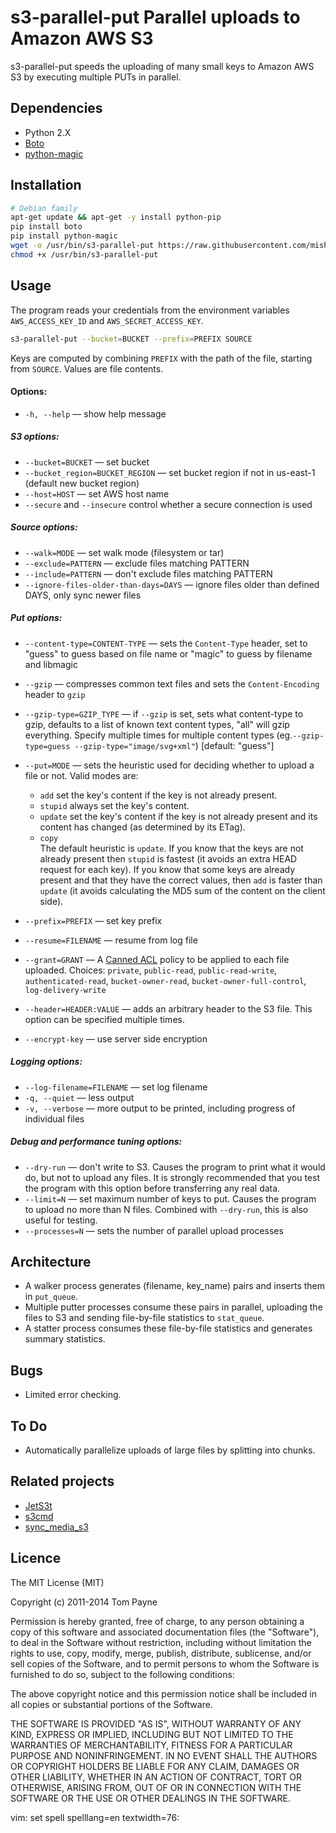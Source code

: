 s3-parallel-put  Parallel uploads to Amazon AWS S3
==================================================

s3-parallel-put speeds the uploading of many small keys to Amazon AWS S3 by
executing multiple PUTs in parallel.


Dependencies
------------

* Python 2.X
* [Boto](http://code.google.com/p/boto/)
* [python-magic](https://github.com/ahupp/python-magic)


Installation
------------

```bash
# Debian family
apt-get update && apt-get -y install python-pip
pip install boto
pip install python-magic
wget -o /usr/bin/s3-parallel-put https://raw.githubusercontent.com/mishudark/s3-parallel-put/master/s3-parallel-put
chmod +x /usr/bin/s3-parallel-put
```

Usage
-----

The program reads your credentials from the environment variables
`AWS_ACCESS_KEY_ID` and `AWS_SECRET_ACCESS_KEY`.

```bash
s3-parallel-put --bucket=BUCKET --prefix=PREFIX SOURCE
```

Keys are computed by combining `PREFIX` with the path of the file, starting
from `SOURCE`.  Values are file contents.

#### Options:
* `-h, --help` — show help message

##### S3 options:
* `--bucket=BUCKET` — set bucket
* `--bucket_region=BUCKET_REGION` — set bucket region if not in us-east-1 (default new bucket region)
* `--host=HOST` — set AWS host name
* `--secure` and `--insecure` control whether a secure connection is used
  
##### Source options:
* `--walk=MODE` — set walk mode (filesystem or tar)
* `--exclude=PATTERN` — exclude files matching PATTERN
* `--include=PATTERN` — don't exclude files matching PATTERN
* `--ignore-files-older-than-days=DAYS` — ignore files older than defined DAYS, only sync newer files
  
##### Put options:
* `--content-type=CONTENT-TYPE` — sets the `Content-Type` header, set to "guess" to guess based on file name or "magic" to guess by filename and libmagic
* `--gzip` — compresses common text files and sets the `Content-Encoding` header to `gzip`
* `--gzip-type=GZIP_TYPE` — if `--gzip` is set, sets what content-type to gzip, defaults to a list of known text content types, "all" will gzip everything. Specify multiple times for multiple content types (eg.`--gzip-type=guess --gzip-type="image/svg+xml"`) [default: "guess"]
* `--put=MODE` — sets the heuristic used for deciding whether to upload a file or not.  Valid modes are:
  * `add` set the key's content if the key is not already present.
  * `stupid` always set the key's content.
  * `update` set the key's content if the key is not already present and its
  content has changed (as determined by its ETag).
  * `copy`<br>
  The default heuristic is `update`.  If you know that the keys are not already present then `stupid` is fastest (it avoids an extra HEAD request for each key).  If you know that some keys are already present and that they have the correct values, then `add` is faster than `update` (it avoids calculating the MD5 sum of the content on the client side).
  
  
* `--prefix=PREFIX` — set key prefix
* `--resume=FILENAME` — resume from log file
* `--grant=GRANT` — A [Canned ACL](http://docs.amazonwebservices.com/AmazonS3/latest/dev/ACLOverview.html#CannedACL) policy to be applied to each file uploaded. Choices: `private`, `public-read`, `public-read-write`, `authenticated-read`, `bucket-owner-read`, `bucket-owner-full-control`, `log-delivery-write`
* `--header=HEADER:VALUE` — adds an arbitrary header to the S3 file. This option can be specified multiple times.
* `--encrypt-key` — use server side encryption

##### Logging options:
* `--log-filename=FILENAME` — set log filename
* `-q, --quiet` — less output
* `-v, --verbose` — more output to be printed, including progress of individual files

##### Debug and performance tuning options:
* `--dry-run` — don't write to S3. Causes the program to print what it would do, but not to upload any files. It is strongly recommended that you test the program with this option before transferring any real data.
* `--limit=N` — set maximum number of keys to put. Causes the program to upload no more than N files.  Combined
with `--dry-run`, this is also useful for testing.
* `--processes=N` —  sets the number of parallel upload processes


Architecture
------------

* A walker process generates (filename, key_name) pairs and inserts them in
  `put_queue`.
* Multiple putter processes consume these pairs in parallel, uploading the
  files to S3 and sending file-by-file statistics to `stat_queue`.
* A statter process consumes these file-by-file statistics and generates
  summary statistics.


Bugs
----

* Limited error checking.


To Do
-----
* Automatically parallelize uploads of large files by splitting into chunks.


Related projects
----------------

* [JetS3t](http://www.jets3t.org/)
* [s3cmd](http://s3tools.org/s3cmd)
* [sync_media_s3](http://code.google.com/p/django-command-extensions/wiki/sync_media_s3)


Licence
-------

The MIT License (MIT)

Copyright (c) 2011-2014 Tom Payne

Permission is hereby granted, free of charge, to any person obtaining a copy
of this software and associated documentation files (the "Software"), to deal
in the Software without restriction, including without limitation the rights
to use, copy, modify, merge, publish, distribute, sublicense, and/or sell
copies of the Software, and to permit persons to whom the Software is
furnished to do so, subject to the following conditions:

The above copyright notice and this permission notice shall be included in all
copies or substantial portions of the Software.

THE SOFTWARE IS PROVIDED "AS IS", WITHOUT WARRANTY OF ANY KIND, EXPRESS OR
IMPLIED, INCLUDING BUT NOT LIMITED TO THE WARRANTIES OF MERCHANTABILITY,
FITNESS FOR A PARTICULAR PURPOSE AND NONINFRINGEMENT. IN NO EVENT SHALL THE
AUTHORS OR COPYRIGHT HOLDERS BE LIABLE FOR ANY CLAIM, DAMAGES OR OTHER
LIABILITY, WHETHER IN AN ACTION OF CONTRACT, TORT OR OTHERWISE, ARISING FROM,
OUT OF OR IN CONNECTION WITH THE SOFTWARE OR THE USE OR OTHER DEALINGS IN THE
SOFTWARE.

vim: set spell spelllang=en textwidth=76:
